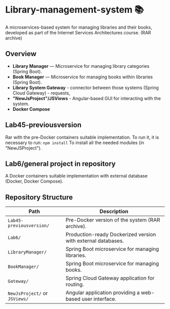 # Library-management-system 📚 
A microservices-based system for managing libraries and their books, developed as part of the Internet Services Architectures course. (RAR archive)

## Overview
- **Library Manager** — Microservice for managing library categories (Spring Boot).
- **Book Manager** — Microservice for managing books within libraries (Spring Boot).
- **Library System Gateway** - connector between those systems (Spring Cloud Gateway) - requests,
- **"NewJsProject"/JSViews** - Angular-based GUI for interacting with the system.
- **Docker Compose**

## Lab45-previousversion
Rar with the pre-Docker containers suitable implementation. To run it, it is necessary to run:
`
npm install
`
To install all the needed modules (in "NewJSProject").

## Lab6/general project in repository
A Docker containers suitable implementation with external database (Docker, Docker Compose).

## Repository Structure

| Path                          | Description                                                       |
|-------------------------------|-------------------------------------------------------------------|
| `Lab45-previousversion/`      | Pre-Docker version of the system (RAR archive).                  |
| `Lab6/`                       | Production-ready Dockerized version with external databases.     |
| `LibraryManager/`             | Spring Boot microservice for managing libraries.                 |
| `BookManager/`                | Spring Boot microservice for managing books.                     |
| `Gateway/`                    | Spring Cloud Gateway application for routing.                   |
| `NewJsProject/` or `JSViews/` | Angular application providing a web-based user interface.        |

  
